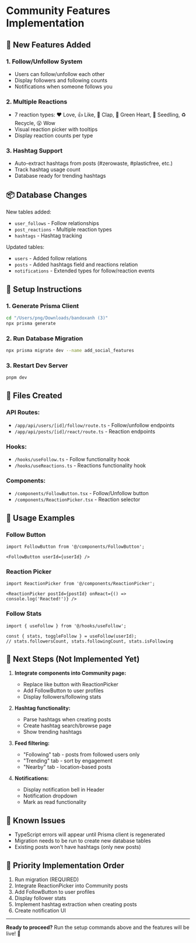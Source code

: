 # Community Features Implementation

## 🎉 New Features Added

### 1. Follow/Unfollow System
- Users can follow/unfollow each other
- Display followers and following counts
- Notifications when someone follows you

### 2. Multiple Reactions
- 7 reaction types: ❤️ Love, 👍 Like, 👏 Clap, 💚 Green Heart, 🌱 Seedling, ♻️ Recycle, 😮 Wow
- Visual reaction picker with tooltips
- Display reaction counts per type

### 3. Hashtag Support
- Auto-extract hashtags from posts (#zerowaste, #plasticfree, etc.)
- Track hashtag usage count
- Database ready for trending hashtags

## 📦 Database Changes

New tables added:
- `user_follows` - Follow relationships
- `post_reactions` - Multiple reaction types
- `hashtags` - Hashtag tracking

Updated tables:
- `users` - Added follow relations
- `posts` - Added hashtags field and reactions relation
- `notifications` - Extended types for follow/reaction events

## 🚀 Setup Instructions

### 1. Generate Prisma Client
```bash
cd "/Users/png/Downloads/bandoxanh (3)"
npx prisma generate
```

### 2. Run Database Migration
```bash
npx prisma migrate dev --name add_social_features
```

### 3. Restart Dev Server
```bash
pnpm dev
```

## 📁 Files Created

### API Routes:
- `/app/api/users/[id]/follow/route.ts` - Follow/unfollow endpoints
- `/app/api/posts/[id]/react/route.ts` - Reaction endpoints

### Hooks:
- `/hooks/useFollow.ts` - Follow functionality hook
- `/hooks/useReactions.ts` - Reactions functionality hook

### Components:
- `/components/FollowButton.tsx` - Follow/Unfollow button
- `/components/ReactionPicker.tsx` - Reaction selector

## 🔧 Usage Examples

### Follow Button
```tsx
import FollowButton from '@/components/FollowButton';

<FollowButton userId={userId} />
```

### Reaction Picker
```tsx
import ReactionPicker from '@/components/ReactionPicker';

<ReactionPicker postId={postId} onReact={() => console.log('Reacted!')} />
```

### Follow Stats
```tsx
import { useFollow } from '@/hooks/useFollow';

const { stats, toggleFollow } = useFollow(userId);
// stats.followersCount, stats.followingCount, stats.isFollowing
```

## 📝 Next Steps (Not Implemented Yet)

1. **Integrate components into Community page:**
   - Replace like button with ReactionPicker
   - Add FollowButton to user profiles
   - Display followers/following stats

2. **Hashtag functionality:**
   - Parse hashtags when creating posts
   - Create hashtag search/browse page
   - Show trending hashtags

3. **Feed filtering:**
   - "Following" tab - posts from followed users only
   - "Trending" tab - sort by engagement
   - "Nearby" tab - location-based posts

4. **Notifications:**
   - Display notification bell in Header
   - Notification dropdown
   - Mark as read functionality

## 🐛 Known Issues

- TypeScript errors will appear until Prisma client is regenerated
- Migration needs to be run to create new database tables
- Existing posts won't have hashtags (only new posts)

## 🎯 Priority Implementation Order

1. Run migration (REQUIRED)
2. Integrate ReactionPicker into Community posts
3. Add FollowButton to user profiles
4. Display follower stats
5. Implement hashtag extraction when creating posts
6. Create notification UI

---

**Ready to proceed?** Run the setup commands above and the features will be live! 🚀
